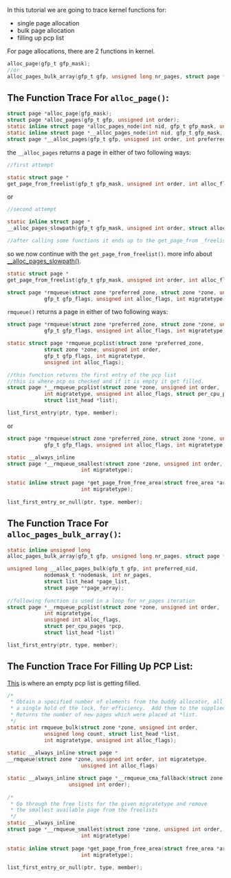 In this tutorial we are going to trace kernel functions for:
* single page allocation
* bulk page allocation
* filling up pcp list  
 
For page allocations, there are 2 functions in kernel. 
```c
alloc_page(gfp_t gfp_mask);
//or
alloc_pages_bulk_array(gfp_t gfp, unsigned long nr_pages, struct page **page_array);
```
## The Function Trace For `alloc_page()`:  
```c
struct page *alloc_page(gfp_mask);
struct page *alloc_pages(gfp_t gfp, unsigned int order);
static inline struct page *alloc_pages_node(int nid, gfp_t gfp_mask, unsigned int order);
static inline struct page *__alloc_pages_node(int nid, gfp_t gfp_mask, unsigned int order);
struct page *__alloc_pages(gfp_t gfp, unsigned int order, int preferred_nid, nodemask_t *nodemask);
```
the `__alloc_pages` returns a page in either of two following ways:
```c
//first attempt

static struct page *
get_page_from_freelist(gfp_t gfp_mask, unsigned int order, int alloc_flags, const struct alloc_context *ac);
```
or
```c
//second attempt

static inline struct page *
__alloc_pages_slowpath(gfp_t gfp_mask, unsigned int order, struct alloc_context *ac);

//after calling some functions it ends up to the get_page_from _freelist()
```
so we now continue with the `get_page_from_freelist()`.
more info about [__alloc_pages_slowpath()](https://elixir.bootlin.com/linux/latest/source/mm/page_alloc.c#L4867).
```c
static struct page *
get_page_from_freelist(gfp_t gfp_mask, unsigned int order, int alloc_flags, const struct alloc_context *ac);

struct page *rmqueue(struct zone *preferred_zone, struct zone *zone, unsigned int order,
			gfp_t gfp_flags, unsigned int alloc_flags, int migratetype);
```
`rmqueue()` returns a page in either of two following ways:
```c
struct page *rmqueue(struct zone *preferred_zone, struct zone *zone, unsigned int order,
			gfp_t gfp_flags, unsigned int alloc_flags, int migratetype);

static struct page *rmqueue_pcplist(struct zone *preferred_zone,
			struct zone *zone, unsigned int order,
			gfp_t gfp_flags, int migratetype,
			unsigned int alloc_flags);

//this function returns the first entry of the pcp list
//this is where pcp os checked and if it is empty it get filled.
struct page *__rmqueue_pcplist(struct zone *zone, unsigned int order,
			int migratetype, unsigned int alloc_flags, struct per_cpu_pages *pcp,
			struct list_head *list);

list_first_entry(ptr, type, member);
```
or
```c
struct page *rmqueue(struct zone *preferred_zone, struct zone *zone, unsigned int order,
			gfp_t gfp_flags, unsigned int alloc_flags, int migratetype);

static __always_inline
struct page *__rmqueue_smallest(struct zone *zone, unsigned int order,
						int migratetype);
  
static inline struct page *get_page_from_free_area(struct free_area *area,
					    int migratetype);
  
list_first_entry_or_null(ptr, type, member);
```
## The Function Trace For `alloc_pages_bulk_array()`:
```c
static inline unsigned long
alloc_pages_bulk_array(gfp_t gfp, unsigned long nr_pages, struct page **page_array);

unsigned long __alloc_pages_bulk(gfp_t gfp, int preferred_nid,
			nodemask_t *nodemask, int nr_pages,
			struct list_head *page_list,
			struct page **page_array);
			
//following function is used in a loop for nr_pages iteration			
struct page *__rmqueue_pcplist(struct zone *zone, unsigned int order,
			int migratetype,
			unsigned int alloc_flags,
			struct per_cpu_pages *pcp,
			struct list_head *list)

list_first_entry(ptr, type, member);
```
## The Function Trace For Filling Up PCP List:
[This](https://elixir.bootlin.com/linux/latest/source/mm/page_alloc.c#L3632) is where an empty pcp list is getting filled.
```c
/*
 * Obtain a specified number of elements from the buddy allocator, all under
 * a single hold of the lock, for efficiency.  Add them to the supplied list.
 * Returns the number of new pages which were placed at *list.
 */
static int rmqueue_bulk(struct zone *zone, unsigned int order,
			unsigned long count, struct list_head *list,
			int migratetype, unsigned int alloc_flags);
			
static __always_inline struct page *
__rmqueue(struct zone *zone, unsigned int order, int migratetype,
						unsigned int alloc_flags)

static __always_inline struct page *__rmqueue_cma_fallback(struct zone *zone,
					unsigned int order);
					
/*
 * Go through the free lists for the given migratetype and remove
 * the smallest available page from the freelists
 */
static __always_inline
struct page *__rmqueue_smallest(struct zone *zone, unsigned int order,
						int migratetype)
						
static inline struct page *get_page_from_free_area(struct free_area *area,
					    int migratetype);
					    
list_first_entry_or_null(ptr, type, member);
```

